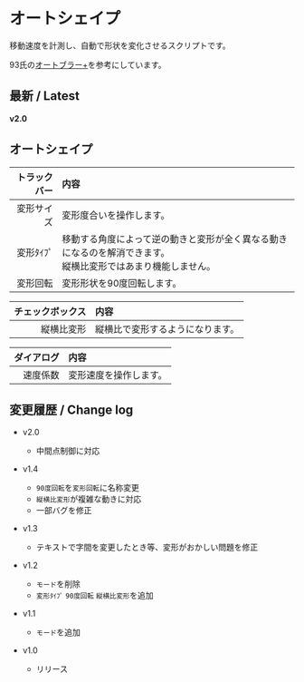 # オートシェイプ

移動速度を計測し、自動で形状を変化させるスクリプトです。

93氏の[オートブラー+](https://www.dropbox.com/sh/u73uud29hcxlply/AABH9ZhzL1P1kX-bWrL4asdDa?dl=0&preview=old_script_etc.zip)を参考にしています。

## 最新 / Latest

**v2.0**

## オートシェイプ

| トラックバー | 内容 |
| -: | :- |
| 変形サイズ | 変形度合いを操作します。 |
| 変形ﾀｲﾌﾟ | 移動する角度によって逆の動きと変形が全く異なる動きになるのを解消できます。<br>縦横比変形ではあまり機能しません。 |
| 変形回転 | 変形形状を90度回転します。 |

| チェックボックス | 内容 |
| -: | :- |
| 縦横比変形 | 縦横比で変形するようになります。 |

| ダイアログ | 内容 |
| -: | :- |
| 速度係数 | 変形速度を操作します。 |


## 変更履歴 / Change log

- v2.0
   - 中間点制御に対応

- v1.4
   - `90度回転`を`変形回転`に名称変更
   - `縦横比変形`が複雑な動きに対応
   - 一部バグを修正

- v1.3
   - テキストで字間を変更したとき等、変形がおかしい問題を修正

- v1.2
   - `モード`を削除
   - `変形ﾀｲﾌﾟ` `90度回転` `縦横比変形`を追加

- v1.1
   - `モード`を追加

- v1.0   
   - リリース

